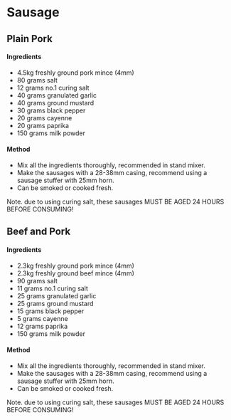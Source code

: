 # Sausage

## Plain Pork

#### Ingredients

* 4.5kg freshly ground pork mince (4mm)
* 80 grams salt
* 12 grams no.1 curing salt
* 40 grams granulated garlic
* 40 grams ground mustard
* 30 grams black pepper
* 20 grams cayenne
* 20 grams paprika
* 150 grams milk powder


#### Method

* Mix all the ingredients thoroughly, recommended in stand mixer.
* Make the sausages with a 28-38mm casing, recommend using a sausage stuffer with 25mm horn.
* Can be smoked or cooked fresh.

Note. due to using curing salt, these sausages MUST BE AGED 24 HOURS BEFORE CONSUMING!


## Beef and Pork

#### Ingredients

* 2.3kg freshly ground pork mince (4mm)
* 2.3kg freshly ground beef mince (4mm)
* 90 grams salt
* 11 grams no.1 curing salt
* 25 grams granulated garlic
* 25 grams ground mustard
* 15 grams black pepper
* 5 grams cayenne
* 12 grams paprika
* 150 grams milk powder


#### Method

* Mix all the ingredients thoroughly, recommended in stand mixer.
* Make the sausages with a 28-38mm casing, recommend using a sausage stuffer with 25mm horn.
* Can be smoked or cooked fresh.

Note. due to using curing salt, these sausages MUST BE AGED 24 HOURS BEFORE CONSUMING!
